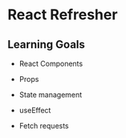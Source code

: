 # React Refresher

## Learning Goals

- React Components

- Props

- State management

- useEffect

- Fetch requests
